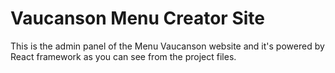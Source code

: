 # Vaucanson Menu Creator Site
This is the admin panel of the Menu Vaucanson website and it's powered by React framework as you can see from the project files.
